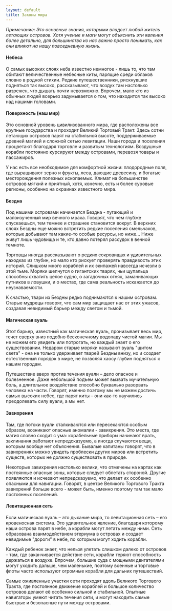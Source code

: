 ```yaml
---
layout: default
title: Законы мира
---
```


*Примечание: Это основные знания, которыми владеет любой житель летающих островов. Хотя ученые и маги могут объяснить эти явления более детально, для большинства из нас важно просто понимать, как они влияют на нашу повседневную жизнь.*

#### Небеса
О самых высоких слоях неба известно немногое - лишь то, что там обитают величественные небесные киты, парящие среди облаков словно в родной стихии. Редкие путешественники, рискнувшие подняться так высоко, рассказывают, что воздух там настолько разрежен, что дышать почти невозможно. Впрочем, мало кто из обычных людей всерьез задумывается о том, что находится так высоко над нашими головами.

#### Поверхность (наш мир)
Это основной уровень цивилизованного мира, где расположены все крупные государства и проходит Великий Торговый Тракт. Здесь сотни летающих островов парят на стабильной высоте, поддерживаемые древней магией и сложной сетью левитации. Наши города и поселения процветают благодаря торговле и развитым технологиям. Воздушные корабли постоянно курсируют между островами, перевозя товары и пассажиров.

У нас есть все необходимое для комфортной жизни: плодородные поля, где выращивают зерно и фрукты, леса, дающие древесину, и богатые месторождения полезных ископаемых. Климат на большинстве островов мягкий и приятный, хотя, конечно, есть и более суровые регионы, особенно на окраинах известного мира.

#### Бездна
Под нашими островами начинается Бездна - пугающий и малоизученный мир вечного мрака. Говорят, что чем глубже спускаешься, тем темнее и страшнее становится вокруг. В верхних слоях Бездны еще можно встретить редкие поселения смельчаков, которые добывают там какие-то особые ресурсы, но ниже... Ниже живут лишь чудовища и те, кто давно потерял рассудок в вечной темноте.

Торговцы иногда рассказывают о редких сокровищах и удивительных находках из глубин, но мало кто рискует проверять правдивость этих историй. Слишком много кораблей и их экипажей навсегда исчезли в этой тьме. Моряки шепчутся о гигантских тварях, чьи щупальца способны схватить целое судно, о загадочных огнях, заманивающих путников в ловушки, и о местах, где сама реальность искажается до неузнаваемости.

К счастью, твари из Бездны редко поднимаются к нашим островам. Старые мудрецы говорят, что сам мир защищает нас от этих ужасов, создавая невидимый барьер между светом и тьмой.

#### Магическая вуаль
Этот барьер, известный как магическая вуаль, пронизывает весь мир, течет сверху вниз подобно бесконечному водопаду чистой магии. Мы не можем его увидеть или потрогать, но каждый знает о его существовании. Недаром старые моряки называют вуаль "щитом света" - она не только удерживает тварей Бездны внизу, но и создает естественный порядок в мире, не позволяя хаосу глубин подняться к нашим городам.

Путешествие вверх против течения вуали – дело опасное и болезненное. Даже небольшой подъем может вызвать мучительную боль, а длительное воздействие способно буквально разорвать человека на части. Говорят, именно поэтому мы не можем достичь самых высоких небес, где парят киты – они как-то научились преодолевать силу вуали, а мы нет.

#### Завихрения
Там, где потоки вуали сталкиваются или пересекаются особым образом, возникают опасные аномалии - завихрения. Это места, где магия словно сходит с ума: корабельные приборы начинают врать, заклинания работают непредсказуемо, а иногда случаются вещи, которым вообще нет объяснения. Бывалые капитаны говорят, что в завихрениях можно увидеть проблески других миров или встретить существ, которых не должно существовать в природе.

Некоторые завихрения настолько велики, что отмечены на картах как постоянные опасные зоны, которые следует облетать стороной. Другие появляются и исчезают непредсказуемо, что делает их особенно опасными для навигации. Говорят, в центре Великого Торгового Тракта завихрений больше всего - может быть, именно поэтому там так мало постоянных поселений.

#### Левитационная сеть
Если магическая вуаль – это дыхание мира, то левитационная сеть – его кровеносная система. Это удивительное явление, благодаря которому наши острова парят в небе, а корабли могут летать между ними. Сеть образована взаимодействием этериума в островах и создает невидимые "дороги" в небе, по которым могут ходить корабли.

Каждый ребенок знает, что нельзя улетать слишком далеко от островов – там, где заканчивается действие сети, корабли теряют способность держаться в воздухе. Впрочем, большие суда с мощными двигателями могут уходить дальше, чем маленькие, поэтому военные и торговые флоты часто используют огромные корабли для дальних путешествий.

Самые оживленные участки сети проходят вдоль Великого Торгового Тракта, где постоянное движение кораблей и большое количество островов делают её особенно сильной и стабильной. Опытные навигаторы умеют читать течения сети, и могут находить самые быстрые и безопасные пути между островами.
